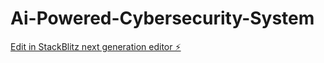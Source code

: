 # Ai-Powered-Cybersecurity-System

[Edit in StackBlitz next generation editor ⚡️](https://stackblitz.com/~/github.com/nithingowda381/Ai-Powered-Cybersecurity-System)